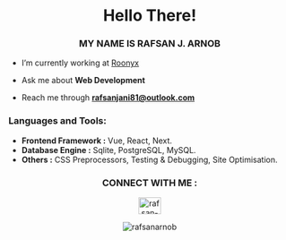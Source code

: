 <h1 align="center">Hello There!</h1>
<h3 align="center">MY NAME IS RAFSAN J. ARNOB</h3>

- I’m currently working at [Roonyx](https://roonyx.tech/)

-  Ask me about **Web Development**

-  Reach me through **rafsanjani81@outlook.com**

<h3 align="left">Languages and Tools:</h3>

- **Frontend Framework :** Vue, React, Next.
- **Database Engine :** Sqlite, PostgreSQL, MySQL.
- **Others :** CSS Preprocessors, Testing & Debugging, Site Optimisation.

<h3 align="center">CONNECT WITH ME :</h3>
<p align="center">
<a href="https://linkedin.com/in/rafsan-arnob" target="blank"><img align="center" src="https://raw.githubusercontent.com/rahuldkjain/github-profile-readme-generator/master/src/images/icons/Social/linked-in-alt.svg" alt="rafsan-arnob" height="30" width="40" /></a>
</p>
<p align="center"> <img src="https://komarev.com/ghpvc/?username=rafsanarnob&label=Profile%20views&color=0e75b6&style=flat" alt="rafsanarnob" /></p>
